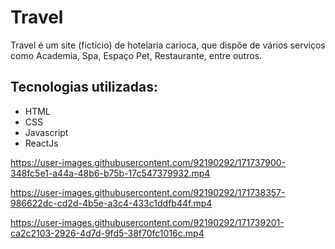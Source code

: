 # Travel

Travel é um site (fictício) de hotelaria carioca, que dispõe de vários serviços como Academia, Spa, Espaço Pet, Restaurante, entre outros.

## Tecnologias utilizadas:

- HTML
- CSS
- Javascript
- ReactJs



https://user-images.githubusercontent.com/92190292/171737900-348fc5e1-a44a-48b6-b75b-17c547379932.mp4

https://user-images.githubusercontent.com/92190292/171738357-986622dc-cd2d-4b5e-a3c4-433c1ddfb44f.mp4

https://user-images.githubusercontent.com/92190292/171739201-ca2c2103-2926-4d7d-9fd5-38f70fc1016c.mp4

